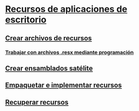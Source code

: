 # [Recursos de aplicaciones de escritorio](index.md)
## [Crear archivos de recursos](creating-resource-files-for-desktop-apps.md)
### [Trabajar con archivos .resx mediante programación](working-with-resx-files-programmatically.md)
## [Crear ensamblados satélite](creating-satellite-assemblies-for-desktop-apps.md)
## [Empaquetar e implementar recursos](packaging-and-deploying-resources-in-desktop-apps.md)
## [Recuperar recursos](retrieving-resources-in-desktop-apps.md)
